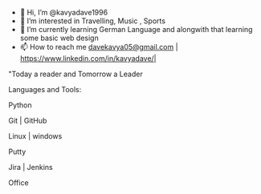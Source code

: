 - 👋 Hi, I’m @kavyadave1996
- 👀 I’m interested in Travelling, Music , Sports 
- 🌱 I’m currently learning German Language and alongwith that learning some basic web design 
- 📫 How to reach me 
  davekavya05@gmail.com | https://www.linkedin.com/in/kavyadave/|

"Today a reader and Tomorrow a Leader

Languages and Tools:

Python

Git | GitHub

Linux | windows

Putty 

Jira | Jenkins

Office 



